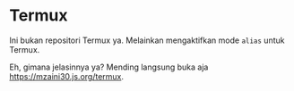 # Termux

Ini bukan repositori Termux ya. Melainkan mengaktifkan mode `alias` untuk Termux.

Eh, gimana jelasinnya ya? Mending langsung buka aja <https://mzaini30.js.org/termux>.
